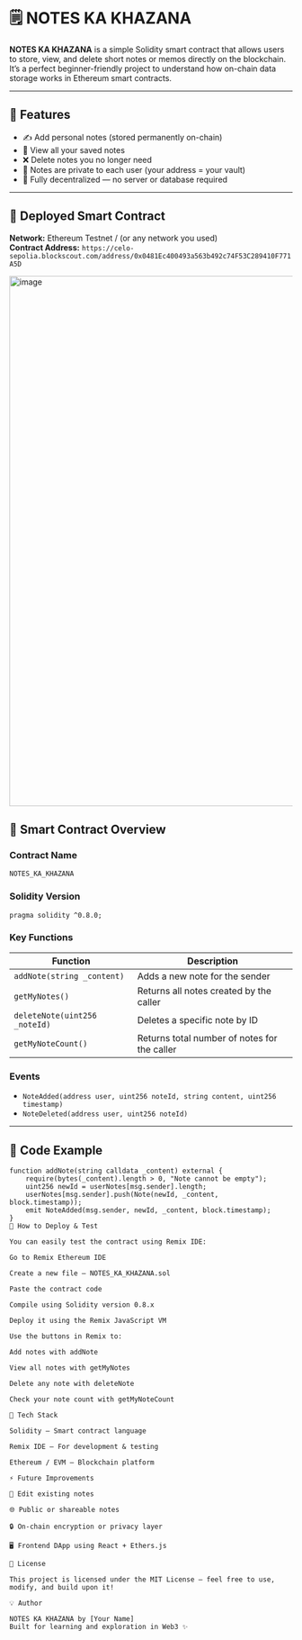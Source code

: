 # 🗒️ NOTES KA KHAZANA

**NOTES KA KHAZANA** is a simple Solidity smart contract that allows users to store, view, and delete short notes or memos directly on the blockchain.  
It’s a perfect beginner-friendly project to understand how on-chain data storage works in Ethereum smart contracts.

---

## 🚀 Features

- ✍️ Add personal notes (stored permanently on-chain)
- 👀 View all your saved notes
- ❌ Delete notes you no longer need
- 🔐 Notes are private to each user (your address = your vault)
- 🧱 Fully decentralized — no server or database required

---
## 🔗 Deployed Smart Contract

**Network:** Ethereum Testnet / (or any network you used)  
**Contract Address:** `https://celo-sepolia.blockscout.com/address/0x0481Ec400493a563b492c74F53C289410F771A5D`


<img width="1902" height="942" alt="image" src="https://github.com/user-attachments/assets/343f38b1-d9db-4cca-922e-2241a6450921" />


## 🧠 Smart Contract Overview

### Contract Name
`NOTES_KA_KHAZANA`

### Solidity Version
`pragma solidity ^0.8.0;`

### Key Functions

| Function | Description |
|-----------|--------------|
| `addNote(string _content)` | Adds a new note for the sender |
| `getMyNotes()` | Returns all notes created by the caller |
| `deleteNote(uint256 _noteId)` | Deletes a specific note by ID |
| `getMyNoteCount()` | Returns total number of notes for the caller |

### Events
- `NoteAdded(address user, uint256 noteId, string content, uint256 timestamp)`
- `NoteDeleted(address user, uint256 noteId)`

---

## 🧩 Code Example

```solidity
function addNote(string calldata _content) external {
    require(bytes(_content).length > 0, "Note cannot be empty");
    uint256 newId = userNotes[msg.sender].length;
    userNotes[msg.sender].push(Note(newId, _content, block.timestamp));
    emit NoteAdded(msg.sender, newId, _content, block.timestamp);
}
🧪 How to Deploy & Test

You can easily test the contract using Remix IDE:

Go to Remix Ethereum IDE

Create a new file — NOTES_KA_KHAZANA.sol

Paste the contract code

Compile using Solidity version 0.8.x

Deploy it using the Remix JavaScript VM

Use the buttons in Remix to:

Add notes with addNote

View all notes with getMyNotes

Delete any note with deleteNote

Check your note count with getMyNoteCount

🧰 Tech Stack

Solidity — Smart contract language

Remix IDE — For development & testing

Ethereum / EVM — Blockchain platform

⚡ Future Improvements

📝 Edit existing notes

🌐 Public or shareable notes

🔒 On-chain encryption or privacy layer

🖥️ Frontend DApp using React + Ethers.js

📄 License

This project is licensed under the MIT License — feel free to use, modify, and build upon it!

💡 Author

NOTES KA KHAZANA by [Your Name]
Built for learning and exploration in Web3 ✨
